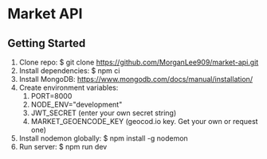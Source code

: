# Market API

## Getting Started
1. Clone repo: $ git clone https://github.com/MorganLee909/market-api.git
2. Install dependencies: $ npm ci
3. Install MongoDB: https://www.mongodb.com/docs/manual/installation/
4. Create environment variables:
    1. PORT=8000
    2. NODE_ENV="development"
    3. JWT_SECRET (enter your own secret string)
    4. MARKET_GEOENCODE_KEY (geocod.io key. Get your own or request one)
5. Install nodemon globally: $ npm install -g nodemon
6. Run server: $ npm run dev